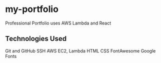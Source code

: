 # my-portfolio
Professional Portfolio uses AWS Lambda and React

## Technologies Used
Git and GitHub
SSH
AWS EC2, Lambda
HTML
CSS
FontAwesome
Google Fonts
